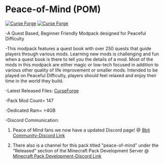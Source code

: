 # Peace-of-Mind (POM)
[![Curse Forge](http://cf.way2muchnoise.eu/full_peace-of-mind_downloads.svg)](https://www.curseforge.com/minecraft/modpacks/peace-of-mind)  [![Curse Forge](http://cf.way2muchnoise.eu/versions/peace-of-mind.svg)](https://www.curseforge.com/minecraft/modpacks/peace-of-mind)

-A Quest Based, Beginner Friendly Modpack designed for Peaceful Difficulty

-This modpack features a quest book with over 250 quests that guide players through various mods. Learning new mods is challenging and fun when a quest book is there to tell you the details of a mod. Most of the mods in this modpack are either magic or low-tech focused in addition to various other quality of life improvement or smaller mods. Intended to be played on Peaceful Difficulty, players should feel relaxed and enjoy their time in the world they build. 

-Latest Released Files: <a href="https://www.curseforge.com/minecraft/modpacks/peace-of-mind/files">CurseForge</a>

-Pack Mod Count= 147

-Dedicated Ram= >4GB

-Discord Communication:
1. Peace of Mind fans we now have a updated Discord page! @ <a href="https://discord.gg/Q4Y6dNV">8bit Community-Discord Link</a>

2. There also is a channel for this pack titled "peace-of-mind" under the "Released" section of the Minecraft Pack Development Server @ <a href="http://discord.gg/Y2XwGKE">Minecraft Pack Development-Discord Link</a>




